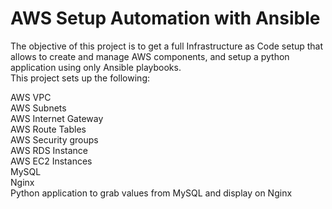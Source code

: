 # AWS Setup Automation with Ansible

The objective of this project is to get a full Infrastructure as Code setup that allows to create and manage AWS components, and setup a python application using only Ansible playbooks.</br>
This project sets up the following:

AWS VPC </br>
AWS Subnets</br>
AWS Internet Gateway</br>
AWS Route Tables</br>
AWS Security groups</br>
AWS RDS Instance</br>
AWS EC2 Instances</br>
MySQL</br>
Nginx</br>
Python application to grab values from MySQL and display on Nginx</br>
